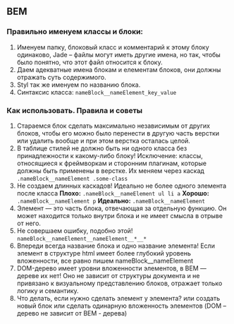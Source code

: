 ## BEM

### Правильно именуем классы и блоки:
1. Именуем папку, блоковый класс и комментарий к этому блоку одинаково, Jade – файлы могут иметь другие имена, но так, чтобы было понятно, что этот файл относится к блоку.
2. Даем адекватные имена блокам и елементам блоков, они должны отражать суть содержимого.
3. Styl так же именуем по названию блока.
4. Синтаксис класса: 
`nameBlock__nameElement_key_value`

### Как использовать. Правила и советы
1. Стараемся блок сделать максимально независимым от других блоков, чтобы его можно было перенести в другую часть верстки или удалить вообще и при этом верстка осталась целой.
2. В таблице стилей не должно быть ни одного класса без принадлежности к какому-либо блоку!
Исключение: классы, относящиеся к фреймворкам и сторонним плагинам, которые должны быть применены в верстке. Их меняем через каскад
`.nameBlock__nameElement .some-class`
3. Не создаем длинных каскадов! Идеально не более одного элемента после класса
  **Плохо:**
  `.nameBlock__nameElement ul li a`
  **Хорошо:**
  `.nameBlock__nameElement p`
  **Идеально:**
  `.nameBlock__nameElement`
4. Элемент — это часть блока, отвечающая за отдельную функцию. Он может находится только внутри блока и не имеет смысла в отрыве от него.
5. Не совершаем ошибку, подобно этой!
  ```nameBlock__nameElement__nameElement__*__*```
6. Впереди всегда название блока и одно название элемента! Если элемент в структуре html имеет более глубокий уровень вложенности, все равно пишем nameBlock__nameElement
7. DOM-дерево имеет уровни вложенности элементов, в BEM — дереве их нет! Оно не зависит от структуры документа и не привязано к визуальному представлению блоков, отражает только логику и семантику.
8. Что делать, если нужно сделать элемент у элемента?
или создать новый блок
или сделать одинарную вложенность элементов (DOM – дерево не зависит от BEM - дерева)


